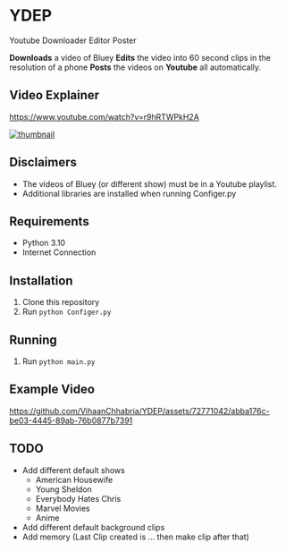 # YDEP
Youtube Downloader Editor Poster

**Downloads** a video of Bluey
**Edits** the video into 60 second clips in the resolution of a phone
**Posts** the videos on 
**Youtube** all automatically.

## Video Explainer

https://www.youtube.com/watch?v=r9hRTWPkH2A

[![thumbnail](https://img.youtube.com/vi/r9hRTWPkH2A/hqdefault.jpg)](https://www.youtube.com/watch?v=r9hRTWPkH2A&t=1s)

## Disclaimers

- The videos of Bluey (or different show) must be in a Youtube playlist.
- Additional libraries are installed when running Configer.py

## Requirements

- Python 3.10
- Internet Connection

## Installation

1. Clone this repository
2. Run `python Configer.py`

## Running

1. Run `python main.py`

## Example Video

https://github.com/VihaanChhabria/YDEP/assets/72771042/abba176c-be03-4445-89ab-76b0877b7391

## TODO

- Add different default shows
  - American Housewife
  - Young Sheldon
  - Everybody Hates Chris
  - Marvel Movies
  - Anime
- Add different default background clips
- Add memory (Last Clip created is ... then make clip after that)
